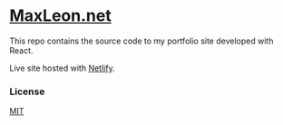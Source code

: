 # [MaxLeon.net](https://maxleon.net)
This repo contains the source code to my portfolio site developed with React.

Live site hosted with [Netlify](https://www.netlify.com).

### License
[MIT](https://opensource.org/licenses/MIT)
